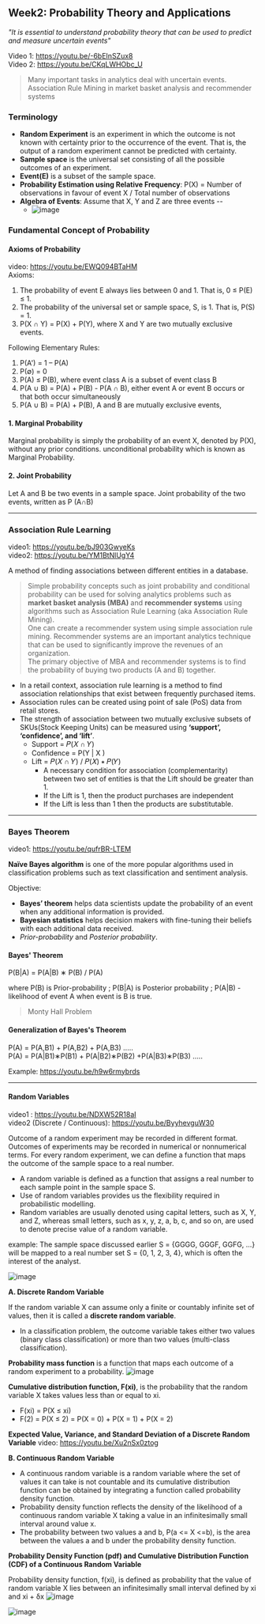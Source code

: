 ## Week2: Probability Theory and Applications
*"It is essential to understand probability theory that can be used to predict and measure uncertain events"*

Video 1: https://youtu.be/-6bEInSZux8 <br/>
Video 2: https://youtu.be/CKqLWHObc_U

> Many important tasks in analytics deal with uncertain events.
> Association Rule Mining in market basket analysis and recommender systems

### Terminology
- **Random Experiment** is an experiment in which the outcome is not known with certainty prior to the occurrence of the event. That is, the output of a random experiment cannot be predicted with certainty.
- **Sample space** is the universal set consisting of all the possible outcomes of an experiment.
- **Event(E)** is a subset of the sample space.
- **Probability Estimation using Relative Frequency**: P(X) = Number of observations in favour of event X / Total number of observations
- **Algebra of Events**:  Assume that X, Y and Z are three events  --
  - ![image](https://github.com/dhirajmahato/Foundation_of_Data_Science_IIMB/assets/33785298/2bd96917-f2bb-4fd3-be6a-75a4fef23480)
  
### Fundamental Concept of Probability

#### Axioms of Probability
video: https://youtu.be/EWQ094BTaHM<br/>
Axioms:
1. The probability of event E always lies between 0 and 1. That is, 0 ≤ P(E) ≤   1.
2. The probability of the universal set or sample space, S, is 1. That is, P(S) = 1.
3. P(X ∩ Y) = P(X) + P(Y), where X and Y are two mutually exclusive events.

Following Elementary Rules:
1. P(A') = 1 – P(A)
2. P(∅) = 0 
3. P(A) ≤ P(B), where event class A is a subset of event class B
4. P(A ∪ B) = P(A) + P(B) - P(A ∩ B), either event A or event B occurs or that both occur simultaneously
5. P(A ∪ B) = P(A) + P(B), A and B are mutually exclusive events,

#### 1. Marginal Probability

Marginal probability is simply the probability of an event X, denoted by P(X), without any prior conditions. unconditional probability which is known as Marginal Probability.

#### 2. Joint Probability
Let A and B be two events in a sample space. Joint probability of the two events, written as P (A∩B)

***

### Association Rule Learning
video1: https://youtu.be/bJ903GwyeKs <br/>
video2: https://youtu.be/YM1BtNlUgY4

A method of finding associations between different entities in a database.

> Simple probability concepts such as joint probability and conditional probability can be used for solving analytics problems such as **market basket analysis (MBA)** and **recommender systems** using algorithms such as Association Rule Learning (aka Association Rule Mining).<br/>
> One can create a recommender system using simple association rule mining. Recommender systems are an important analytics technique that can be
used to significantly improve the revenues of an organization.<br/>
> The primary objective of MBA and recommender systems is to find the probability of buying two products (A and B) together.

- In a retail context, association rule learning is a method to find association relationships that exist between frequently purchased items.  
- Association rules can be created using point of sale (PoS) data from retail stores.
- The strength of association between two mutually exclusive subsets of SKUs(Stock Keeping Units) can be measured using **‘support’, ‘confidence’, and ‘lift’**.
  - Support = 𝑃(𝑋 ∩ 𝑌)
  - Confidence = P(Y | X )
  - Lift = 𝑃(𝑋 ∩ 𝑌) / 𝑃(𝑋) ∗ 𝑃(𝑌)
    - A necessary condition for association (complementarity) between two set of entities is that the Lift should be greater than 1.
    - If the Lift is 1, then the product purchases are independent
    - If the Lift is less than 1 then the products are substitutable. 

***

### Bayes Theorem
video1: https://youtu.be/qufrBR-LTEM

**Naïve Bayes algorithm** is one of the more popular algorithms used in classification problems such as text classification and sentiment analysis.

Objective:
- **Bayes’ theorem** helps data scientists update the probability of an event when any additional information is provided.
- **Bayesian statistics** helps decision makers with fine-tuning their beliefs with each additional data received.
- *Prior-probability* and *Posterior probability*.

#### Bayes' Theorem
P(B|A) = P(A|B) ∗ P(B) / P(A)

where  P(B) is Prior-probability ;  P(B|A) is Posterior probability ;  P(A|B) - likelihood of event A when event is B is true.

> Monty Hall Problem

#### Generalization of Bayes's Theorem
P(A) = P(A,B1) + P(A,B2) + P(A,B3) .....<br/>
P(A) = P(A|B1)∗P(B1) + P(A|B2)∗P(B2) +P(A|B3)∗P(B3) .....

Example: https://youtu.be/h9w6rmybrds

***

#### Random Variables
video1 : https://youtu.be/NDXW52R18aI <br/>
video2 (Discrete / Continuous): https://youtu.be/ByyhevguW30
  
Outcome of a random experiment may be recorded in different format. Outcomes of experiments may be recorded in numerical or nonnumerical terms.
For every random experiment, we can define a function that maps the outcome of the sample space to a real number.

- A random variable is defined as a function that assigns a real number to each sample point in the sample space S.
- Use of random variables provides us the flexibility required in probabilistic modelling.
- Random variables are usually denoted using capital letters, such as X, Y, and Z, whereas small letters, such as x, y, z, a, b, c, and so on, are used to denote precise value of a random variable.

example: The sample space discussed earlier S = {GGGG, GGGF, GGFG, …} will be mapped to a real number set S = {0, 1, 2, 3, 4}, which is often the interest of the analyst.

![image](https://github.com/dhirajmahato/Foundation_of_Data_Science_IIMB/assets/33785298/b2c97ce7-0050-4b2f-8bd7-8758bb6fc567)

**A. Discrete Random Variable**

If the random variable X can assume only a finite or countably infinite set of values, then it is called a **discrete random variable**.
- In a classification problem, the outcome variable takes either two values (binary class classification) or more than two values (multi-class classification).
  
**Probability mass function** is a function that maps each outcome of a random experiment to a probability.
![image](https://github.com/dhirajmahato/Foundation_of_Data_Science_IIMB/assets/33785298/61868570-b70f-49ce-baba-1d0607451003)

**Cumulative distribution function, F(xi)**, is the probability that the random variable X takes values less than or equal to xi.
- F(xi) = P(X ≤ xi)
- F(2) = P(X ≤ 2) = P(X = 0) + P(X = 1) + P(X = 2)

**Expected Value, Variance, and Standard Deviation of a Discrete Random Variable**
video: https://youtu.be/Xu2nSx0ztog

**B. Continuous Random Variable**
- A continuous random variable is a random variable where the set of values it can take is not countable and its cumulative distribution function can be obtained by integrating a function called probability density function.
- Probability density function reflects the density of the likelihood of a continuous random variable X taking a value in an infinitesimally small interval around value x.
- The probability between two values a and b, P(a <= X <=b), is the area between the values a and b under the probability density function.

**Probability Density Function (pdf) and Cumulative Distribution Function (CDF) of a Continuous Random Variable**

Probability density function, f(xi), is defined as probability that the value of random variable X lies between an infinitesimally small interval defined by xi and xi + δx
![image](https://github.com/dhirajmahato/Foundation_of_Data_Science_IIMB/assets/33785298/beb40eb8-b4b1-4f19-94a6-4e3f489ff487)


![image](https://github.com/dhirajmahato/Foundation_of_Data_Science_IIMB/assets/33785298/0446149e-3b7c-433e-9b14-af988df5288a)

